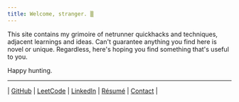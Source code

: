 ```yaml
---
title: Welcome, stranger. ▒
---
```


This site contains my grimoire of netrunner quickhacks and techniques, adjacent
learnings and ideas. Can't guarantee anything you find here is novel or unique.
Regardless, here's hoping you find something that's useful to you.

Happy hunting.

---

| [GitHub](https://github.com/one2blame/) |
[LeetCode](https://leetcode.com/u/one2blame/) |
[LinkedIn](https://www.linkedin.com/in/austinjheath/) |
[Résumé](https://one2blame.github.io/cv/) | [Contact](mailto:one2blame@icloud.com) |
